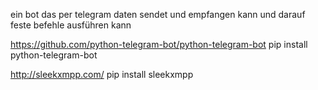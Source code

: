 ein bot das per telegram daten sendet und empfangen kann und darauf feste befehle ausführen kann

https://github.com/python-telegram-bot/python-telegram-bot
pip install python-telegram-bot

http://sleekxmpp.com/
pip install sleekxmpp